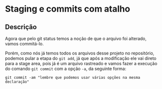 # Staging e commits com atalho

## Descrição

Agora que pelo git status temos a noção de que o arquivo foi alterado, vamos commitá-lo.

Porém, como nós já temos todos os arquivos desse projeto no repositório, podemos pular a etapa do `git add`, já que após a modificação ele vai direto para a stage area, pois já é um arquivo rastreado e vamos fazer a execução do comando `git commit` com a opção `-a`, da seguinte forma:

`git commit -am "lembre que podemos usar várias opções na mesma declaração"`
